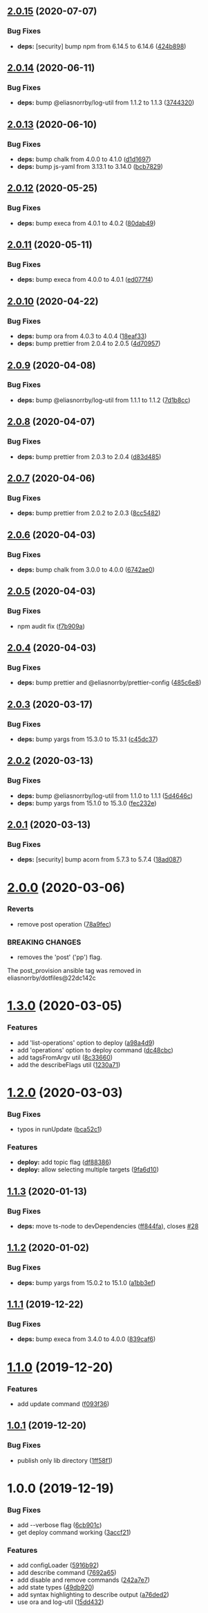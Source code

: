 ## [2.0.15](https://github.com/eliasnorrby/dotfiles-cli/compare/v2.0.14...v2.0.15) (2020-07-07)


### Bug Fixes

* **deps:** [security] bump npm from 6.14.5 to 6.14.6 ([424b898](https://github.com/eliasnorrby/dotfiles-cli/commit/424b89889148654b6d4e9f46f605a88e4d8d90d4))

## [2.0.14](https://github.com/eliasnorrby/dotfiles-cli/compare/v2.0.13...v2.0.14) (2020-06-11)


### Bug Fixes

* **deps:** bump @eliasnorrby/log-util from 1.1.2 to 1.1.3 ([3744320](https://github.com/eliasnorrby/dotfiles-cli/commit/3744320f39396485857f5053372ff6c774f43ac3))

## [2.0.13](https://github.com/eliasnorrby/dotfiles-cli/compare/v2.0.12...v2.0.13) (2020-06-10)


### Bug Fixes

* **deps:** bump chalk from 4.0.0 to 4.1.0 ([d1d1697](https://github.com/eliasnorrby/dotfiles-cli/commit/d1d1697bf92b8bb70299d3444b2ab18569e5fd83))
* **deps:** bump js-yaml from 3.13.1 to 3.14.0 ([bcb7829](https://github.com/eliasnorrby/dotfiles-cli/commit/bcb7829be18c25b1caaf1199f1d1a1a8e0d6836f))

## [2.0.12](https://github.com/eliasnorrby/dotfiles-cli/compare/v2.0.11...v2.0.12) (2020-05-25)


### Bug Fixes

* **deps:** bump execa from 4.0.1 to 4.0.2 ([80dab49](https://github.com/eliasnorrby/dotfiles-cli/commit/80dab4973f378be52c668bcbfbba52f76060c11a))

## [2.0.11](https://github.com/eliasnorrby/dotfiles-cli/compare/v2.0.10...v2.0.11) (2020-05-11)


### Bug Fixes

* **deps:** bump execa from 4.0.0 to 4.0.1 ([ed077f4](https://github.com/eliasnorrby/dotfiles-cli/commit/ed077f435a9d583856cb83bfcd6dec9106733a95))

## [2.0.10](https://github.com/eliasnorrby/dotfiles-cli/compare/v2.0.9...v2.0.10) (2020-04-22)


### Bug Fixes

* **deps:** bump ora from 4.0.3 to 4.0.4 ([18eaf33](https://github.com/eliasnorrby/dotfiles-cli/commit/18eaf333ee883b899bda4d0fd627cbf0ba9a9dd2))
* **deps:** bump prettier from 2.0.4 to 2.0.5 ([4d70957](https://github.com/eliasnorrby/dotfiles-cli/commit/4d709578a5704a683b05b4754e0500aeed953def))

## [2.0.9](https://github.com/eliasnorrby/dotfiles-cli/compare/v2.0.8...v2.0.9) (2020-04-08)


### Bug Fixes

* **deps:** bump @eliasnorrby/log-util from 1.1.1 to 1.1.2 ([7d1b8cc](https://github.com/eliasnorrby/dotfiles-cli/commit/7d1b8cccc6cf4ca8e17191792599fc9f9518de35))

## [2.0.8](https://github.com/eliasnorrby/dotfiles-cli/compare/v2.0.7...v2.0.8) (2020-04-07)


### Bug Fixes

* **deps:** bump prettier from 2.0.3 to 2.0.4 ([d83d485](https://github.com/eliasnorrby/dotfiles-cli/commit/d83d485af4cc535bf643501f14067e6cd757a3c2))

## [2.0.7](https://github.com/eliasnorrby/dotfiles-cli/compare/v2.0.6...v2.0.7) (2020-04-06)


### Bug Fixes

* **deps:** bump prettier from 2.0.2 to 2.0.3 ([8cc5482](https://github.com/eliasnorrby/dotfiles-cli/commit/8cc548205eee7c3be0467c6afd7414fc5512f2f5))

## [2.0.6](https://github.com/eliasnorrby/dotfiles-cli/compare/v2.0.5...v2.0.6) (2020-04-03)


### Bug Fixes

* **deps:** bump chalk from 3.0.0 to 4.0.0 ([6742ae0](https://github.com/eliasnorrby/dotfiles-cli/commit/6742ae0b740c35f50d399e952e3446fd942e4179))

## [2.0.5](https://github.com/eliasnorrby/dotfiles-cli/compare/v2.0.4...v2.0.5) (2020-04-03)


### Bug Fixes

* npm audit fix ([f7b909a](https://github.com/eliasnorrby/dotfiles-cli/commit/f7b909af41d5b3e24eae521bb662daa97eb1cdfb))

## [2.0.4](https://github.com/eliasnorrby/dotfiles-cli/compare/v2.0.3...v2.0.4) (2020-04-03)


### Bug Fixes

* **deps:** bump prettier and @eliasnorrby/prettier-config ([485c6e8](https://github.com/eliasnorrby/dotfiles-cli/commit/485c6e80c731ebb0dfbb3626e7aff535242be094))

## [2.0.3](https://github.com/eliasnorrby/dotfiles-cli/compare/v2.0.2...v2.0.3) (2020-03-17)


### Bug Fixes

* **deps:** bump yargs from 15.3.0 to 15.3.1 ([c45dc37](https://github.com/eliasnorrby/dotfiles-cli/commit/c45dc371e3e27287ef05ad9beab4dba9b1d7f29a))

## [2.0.2](https://github.com/eliasnorrby/dotfiles-cli/compare/v2.0.1...v2.0.2) (2020-03-13)


### Bug Fixes

* **deps:** bump @eliasnorrby/log-util from 1.1.0 to 1.1.1 ([5d4646c](https://github.com/eliasnorrby/dotfiles-cli/commit/5d4646cffaedbe8aa3f608d7a3023e61c97462b4))
* **deps:** bump yargs from 15.1.0 to 15.3.0 ([fec232e](https://github.com/eliasnorrby/dotfiles-cli/commit/fec232ed1f169f7bb5d996ac26e16ee17540f2f5))

## [2.0.1](https://github.com/eliasnorrby/dotfiles-cli/compare/v2.0.0...v2.0.1) (2020-03-13)


### Bug Fixes

* **deps:** [security] bump acorn from 5.7.3 to 5.7.4 ([18ad087](https://github.com/eliasnorrby/dotfiles-cli/commit/18ad08726f6dbd14316955a89df8301a64baf949))

# [2.0.0](https://github.com/eliasnorrby/dotfiles-cli/compare/v1.3.0...v2.0.0) (2020-03-06)


### Reverts

* remove post operation ([78a9fec](https://github.com/eliasnorrby/dotfiles-cli/commit/78a9fec9b1ea654391ae8be4bc9d5aafc164ff7b))


### BREAKING CHANGES

* removes the 'post' ('pp') flag.

The post_provision ansible tag was removed in
eliasnorrby/dotfiles@22dc142c

# [1.3.0](https://github.com/eliasnorrby/dotfiles-cli/compare/v1.2.0...v1.3.0) (2020-03-05)


### Features

* add 'list-operations' option to deploy ([a98a4d9](https://github.com/eliasnorrby/dotfiles-cli/commit/a98a4d9f4c54aa3e618f63c81e705937ac069f97))
* add 'operations' option to deploy command ([dc48cbc](https://github.com/eliasnorrby/dotfiles-cli/commit/dc48cbce7dd67d160634b93123ccc89c29ee6ba3))
* add tagsFromArgv util ([8c33660](https://github.com/eliasnorrby/dotfiles-cli/commit/8c336600dce0bd38fd27feb126e3fcfd61d5ebce))
* add the describeFlags util ([1230a71](https://github.com/eliasnorrby/dotfiles-cli/commit/1230a7149770a0bd0303a7f1183eea078882c388))

# [1.2.0](https://github.com/eliasnorrby/dotfiles-cli/compare/v1.1.3...v1.2.0) (2020-03-03)


### Bug Fixes

* typos in runUpdate ([bca52c1](https://github.com/eliasnorrby/dotfiles-cli/commit/bca52c1aacff79881511d16d990a8b5723868dc5))


### Features

* **deploy:** add topic flag ([df88386](https://github.com/eliasnorrby/dotfiles-cli/commit/df88386775624f56969d4d31d6261b0e85511700))
* **deploy:** allow selecting multiple targets ([9fa6d10](https://github.com/eliasnorrby/dotfiles-cli/commit/9fa6d10b5d67a9a8ca4b15fd7f1ee04bb31f9b09))

## [1.1.3](https://github.com/eliasnorrby/dotfiles-cli/compare/v1.1.2...v1.1.3) (2020-01-13)


### Bug Fixes

* **deps:** move ts-node to devDependencies ([ff844fa](https://github.com/eliasnorrby/dotfiles-cli/commit/ff844fa8568206d19ca97cacfd5de5a64012c35c)), closes [#28](https://github.com/eliasnorrby/dotfiles-cli/issues/28)

## [1.1.2](https://github.com/eliasnorrby/dotfiles-cli/compare/v1.1.1...v1.1.2) (2020-01-02)


### Bug Fixes

* **deps:** bump yargs from 15.0.2 to 15.1.0 ([a1bb3ef](https://github.com/eliasnorrby/dotfiles-cli/commit/a1bb3ef9371d1986fd6b6013d6613385ef7a0cba))

## [1.1.1](https://github.com/eliasnorrby/dotfiles-cli/compare/v1.1.0...v1.1.1) (2019-12-22)


### Bug Fixes

* **deps:** bump execa from 3.4.0 to 4.0.0 ([839caf6](https://github.com/eliasnorrby/dotfiles-cli/commit/839caf6ab2fc3c6dc5aa72cc276fb3e777d3c2ea))

# [1.1.0](https://github.com/eliasnorrby/dotfiles-cli/compare/v1.0.1...v1.1.0) (2019-12-20)


### Features

* add update command ([f093f36](https://github.com/eliasnorrby/dotfiles-cli/commit/f093f365fe2368af57ec785c61f407729f4c208f))

## [1.0.1](https://github.com/eliasnorrby/dotfiles-cli/compare/v1.0.0...v1.0.1) (2019-12-20)


### Bug Fixes

* publish only lib directory ([1ff58f1](https://github.com/eliasnorrby/dotfiles-cli/commit/1ff58f1cf10b05bc1755fbfce89582128a76a3c5))

# 1.0.0 (2019-12-19)


### Bug Fixes

* add --verbose flag ([6cb901c](https://github.com/eliasnorrby/dotfiles-cli/commit/6cb901c139d328a270191a9668ffbd1f2ad77c6e))
* get deploy command working ([3accf21](https://github.com/eliasnorrby/dotfiles-cli/commit/3accf21e0619fe7536c7f6ed08a9431559ce1234))


### Features

* add configLoader ([5916b92](https://github.com/eliasnorrby/dotfiles-cli/commit/5916b9299cd92284dc6112a12795de8b94b63237))
* add describe command ([7692a65](https://github.com/eliasnorrby/dotfiles-cli/commit/7692a65a7c8f727251e7ea07fecc1738dbe47876))
* add disable and remove commands ([242a7e7](https://github.com/eliasnorrby/dotfiles-cli/commit/242a7e70d15f4db57352a92b5ad2f32c69042920))
* add state types ([49db920](https://github.com/eliasnorrby/dotfiles-cli/commit/49db9209b7c73efe476c4809055df890d431dac5))
* add syntax highlighting to describe output ([a76ded2](https://github.com/eliasnorrby/dotfiles-cli/commit/a76ded25a2a622c63ec7a9fad08fe889e1cc19e0))
* use ora and log-util ([15dd432](https://github.com/eliasnorrby/dotfiles-cli/commit/15dd432a9ed4adff489c5449b893237c861ace8e))
